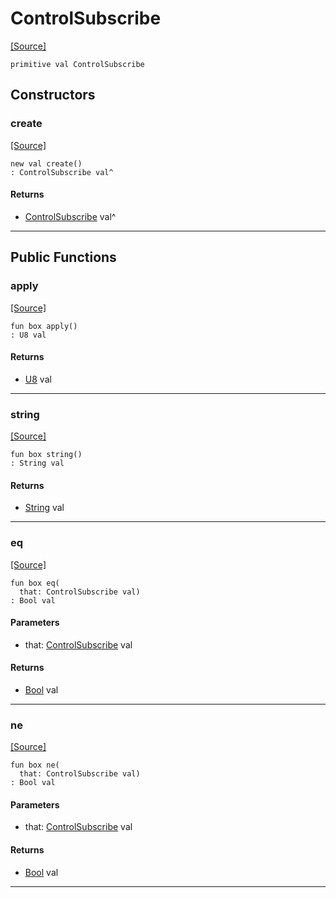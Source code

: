 # ControlSubscribe
<span class="source-link">[[Source]](src/mqtt-primitives/controlBytes.md#L-0-9)</span>
```pony
primitive val ControlSubscribe
```

## Constructors

### create
<span class="source-link">[[Source]](src/mqtt-primitives/controlBytes.md#L-0-9)</span>


```pony
new val create()
: ControlSubscribe val^
```

#### Returns

* [ControlSubscribe](mqtt-primitives-ControlSubscribe.md) val^

---

## Public Functions

### apply
<span class="source-link">[[Source]](src/mqtt-primitives/controlBytes.md#L-0-9)</span>


```pony
fun box apply()
: U8 val
```

#### Returns

* [U8](builtin-U8.md) val

---

### string
<span class="source-link">[[Source]](src/mqtt-primitives/controlBytes.md#L-0-9)</span>


```pony
fun box string()
: String val
```

#### Returns

* [String](builtin-String.md) val

---

### eq
<span class="source-link">[[Source]](src/mqtt-primitives/controlBytes.md#L-0-9)</span>


```pony
fun box eq(
  that: ControlSubscribe val)
: Bool val
```
#### Parameters

*   that: [ControlSubscribe](mqtt-primitives-ControlSubscribe.md) val

#### Returns

* [Bool](builtin-Bool.md) val

---

### ne
<span class="source-link">[[Source]](src/mqtt-primitives/controlBytes.md#L-0-9)</span>


```pony
fun box ne(
  that: ControlSubscribe val)
: Bool val
```
#### Parameters

*   that: [ControlSubscribe](mqtt-primitives-ControlSubscribe.md) val

#### Returns

* [Bool](builtin-Bool.md) val

---

